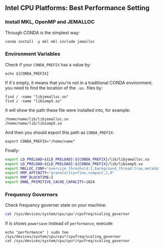 ## Intel CPU Platforms: Best Performance Setting
### Install MKL, OpenMP and JEMALLOC
Through CONDA is the simplest way:
```python
conda install -y mkl mkl-include jemalloc
```

### Environment Variables
Check if your ```CONDA_PREFIX``` has a value by:
```
echo ${CONDA_PREFIX}
```
If it's empty, it means that you're not in a traditional CONDA environment, you need to find the location of the ```.so.``` files by:
```
find / -name "libjemalloc.so"
find / -name "libiomp5.so"
```
It will show the path these file were installed into, for example:
```
/home/name/lib/libjemalloc.so
/home/name/lib/libiomp5.so
```
And then you should export this path as ```CONDA_PREFIX```:
```
export CONDA_PREFIX="/home/name"
```
Finally:
```bash
export LD_PRELOAD=${LD_PRELOAD}:${CONDA_PREFIX}/lib/libjemalloc.so
export LD_PRELOAD=${LD_PRELOAD}:${CONDA_PREFIX}/lib/libiomp5.so
export MALLOC_CONF="oversize_threshold:1,background_thread:true,metadata_thp:auto,dirty_decay_ms:9000000000,muzzy_decay_ms:9000000000"
export KMP_AFFINITY="granularity=fine,compact,1,0"
export KMP_BLOCKTIME=1
export DNNL_PRIMITIVE_CACHE_CAPACITY=1024
```

### Frequency Governers
Check frequency governer state on your machine:
```bash
cat /sys/devices/system/cpu/cpu*/cpufreq/scaling_governor
```
If is shows ```powersave``` instead of ```performance```, execute:
```
echo "performance" | sudo tee /sys/devices/system/cpu/cpu*/cpufreq/scaling_governor
cat /sys/devices/system/cpu/cpu*/cpufreq/scaling_governor
```
